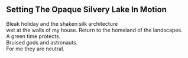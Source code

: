 Setting The Opaque Silvery Lake In Motion
-----------------------------------------
Bleak holiday and the shaken silk architecture  
wet at the walls of my house. Return to the homeland of the landscapes.  
A green time protects.  
Bruised gods and astronauts.  
For me they are neutral.  
